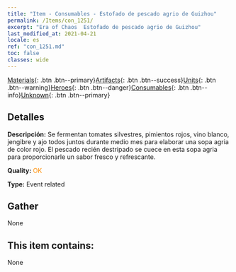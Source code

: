 ```yaml
---
title: "Item - Consumables - Estofado de pescado agrio de Guizhou"
permalink: /Items/con_1251/
excerpt: "Era of Chaos  Estofado de pescado agrio de Guizhou"
last_modified_at: 2021-04-21
locale: es
ref: "con_1251.md"
toc: false
classes: wide
---
```

 [Materials](/es/Items/){: .btn .btn--primary}[Artifacts](/es/Items/Artifacts/){: .btn .btn--success}[Units](/es/Items/Units/){: .btn .btn--warning}[Heroes](/es/Items/Heroes/){: .btn .btn--danger}[Consumables](/es/Items/Consumables/){: .btn .btn--info}[Unknown](/es/Items/Unknown/){: .btn .btn--primary}

## Detalles
 **Descripción:** Se fermentan tomates silvestres, pimientos rojos, vino blanco, jengibre y ajo todos juntos durante medio mes para elaborar una sopa agria de color rojo. El pescado recién destripado se cuece en esta sopa agria para proporcionarle un sabor fresco y refrescante.

 **Quality:** <span style="color: #FF8C00">OK</span>

 **Type:** Event related

## Gather

  None

## This item contains:

  None


